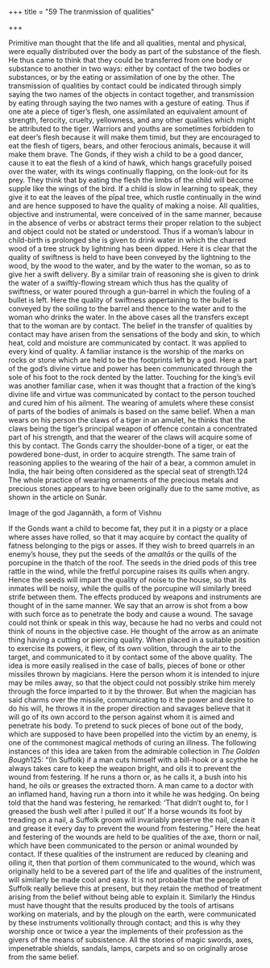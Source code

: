 +++
title = "59 The tranmission of qualities"

+++

Primitive man thought that the life and all qualities, mental and physical, were equally distributed over the body as part of the substance of the flesh. He thus came to think that they could be transferred from one body or substance to another in two ways: either by contact of the two bodies or substances, or by the eating or assimilation of one by the other. The transmission of qualities by contact could be indicated through simply saying the two names of the objects in contact together, and transmission by eating through saying the two names with a gesture of eating. Thus if one ate a piece of tiger’s flesh, one assimilated an equivalent amount of strength, ferocity, cruelty, yellowness, and any other qualities which might be attributed to the tiger. Warriors and youths are sometimes forbidden to eat deer’s flesh because it will make them timid, but they are encouraged to eat the flesh of tigers, bears, and other ferocious animals, because it will make them brave. The Gonds, if they wish a child to be a good dancer, cause it to eat the flesh of a kind of hawk, which hangs gracefully poised over the water, with its wings continually flapping, on the look-out for its prey. They think that by eating the flesh the limbs of the child will become supple like the wings of the bird. If a child is slow in learning to speak, they give it to eat the leaves of the pīpal tree, which rustle continually in the wind and are hence supposed to have the quality of making a noise. All qualities, objective and instrumental, were conceived of in the same manner, because in the absence of verbs or abstract terms their proper relation to the subject and object could not be stated or understood. Thus if a woman’s labour in child-birth is prolonged she is given to drink water in which the charred wood of a tree struck by lightning has been dipped. Here it is clear that the quality of swiftness is held to have been conveyed by the lightning to the wood, by the wood to the water, and by the water to the woman, so as to give her a swift delivery. By a similar train of reasoning she is given to drink the water of a swiftly-flowing stream which thus has the quality of swiftness, or water poured through a gun-barrel in which the fouling of a bullet is left. Here the quality of swiftness appertaining to the bullet is conveyed by the soiling to the barrel and thence to the water and to the woman who drinks the water. In the above cases all the transfers except that to the woman are by contact. The belief in the transfer of qualities by contact may have arisen from the sensations of the body and skin, to which heat, cold and moisture are communicated by contact. It was applied to every kind of quality. A familiar instance is the worship of the marks on rocks or stone which are held to be the footprints left by a god. Here a part of the god’s divine virtue and power has been communicated through the sole of his foot to the rock dented by the latter. Touching for the king’s evil was another familiar case, when it was thought that a fraction of the king’s divine life and virtue was communicated by contact to the person touched and cured him of his ailment. The wearing of amulets where these consist of parts of the bodies of animals is based on the same belief. When a man wears on his person the claws of a tiger in an amulet, he thinks that the claws being the tiger’s principal weapon of offence contain a concentrated part of his strength, and that the wearer of the claws will acquire some of this by contact. The Gonds carry the shoulder-bone of a tiger, or eat the powdered bone-dust, in order to acquire strength. The same train of reasoning applies to the wearing of the hair of a bear, a common amulet in India, the hair being often considered as the special seat of strength.124 The whole practice of wearing ornaments of the precious metals and precious stones appears to have been originally due to the same motive, as shown in the article on Sunār. 

Image of the god Jagannāth, a form of Vishnu

If the Gonds want a child to become fat, they put it in a pigsty or a place where asses have rolled, so that it may acquire by contact the quality of fatness belonging to the pigs or asses. If they wish to breed quarrels in an enemy’s house, they put the seeds of the *amaltās* or the quills of the porcupine in the thatch of the roof. The seeds in the dried pods of this tree rattle in the wind, while the fretful porcupine raises its quills when angry. Hence the seeds will impart the quality of noise to the house, so that its inmates will be noisy, while the quills of the porcupine will similarly breed strife between them. The effects produced by weapons and instruments are thought of in the same manner. We say that an arrow is shot from a bow with such force as to penetrate the body and cause a wound. The savage could not think or speak in this way, because he had no verbs and could not think of nouns in the objective case. He thought of the arrow as an animate thing having a cutting or piercing quality. When placed in a suitable position to exercise its powers, it flew, of its own volition, through the air to the target, and communicated to it by contact some of the above quality. The idea is more easily realised in the case of balls, pieces of bone or other missiles thrown by magicians. Here the person whom it is intended to injure may be miles away, so that the object could not possibly strike him merely through the force imparted to it by the thrower. But when the magician has said charms over the missile, communicating to it the power and desire to do his will, he throws it in the proper direction and savages believe that it will go of its own accord to the person against whom it is aimed and penetrate his body. To pretend to suck pieces of bone out of the body, which are supposed to have been propelled into the victim by an enemy, is one of the commonest magical methods of curing an illness. The following instances of this idea are taken from the admirable collection in *The Golden Bough*125: “\(In Suffolk\) if a man cuts himself with a bill-hook or a scythe he always takes care to keep the weapon bright, and oils it to prevent the wound from festering. If he runs a thorn or, as he calls it, a bush into his hand, he oils or greases the extracted thorn. A man came to a doctor with an inflamed hand, having run a thorn into it while he was hedging. On being told that the hand was festering, he remarked: ‘That didn’t ought to, for I greased the bush well after I pulled it out’ If a horse wounds its foot by treading on a nail, a Suffolk groom will invariably preserve the nail, clean it and grease it every day to prevent the wound from festering.” Here the heat and festering of the wounds are held to be qualities of the axe, thorn or nail, which have been communicated to the person or animal wounded by contact. If these qualities of the instrument are reduced by cleaning and oiling it, then that portion of them communicated to the wound, which was originally held to be a severed part of the life and qualities of the instrument, will similarly be made cool and easy. It is not probable that the people of Suffolk really believe this at present, but they retain the method of treatment arising from the belief without being able to explain it. Similarly the Hindus must have thought that the results produced by the tools of artisans working on materials, and by the plough on the earth, were communicated by these instruments volitionally through contact; and this is why they worship once or twice a year the implements of their profession as the givers of the means of subsistence. All the stories of magic swords, axes, impenetrable shields, sandals, lamps, carpets and so on originally arose from the same belief. 

